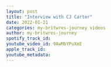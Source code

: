 ```yaml
---
layout: post
title: "Interview with CJ Carter"
date: 2022-01-21
categories: my-britwres-journey videos
author: my-britwres-journey
spotify_track_id: 
youtube_video_id: 9AwMbYPuXeE
apple_track_id: 
youtube_metadata: 
---
```

